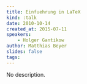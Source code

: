 ```yaml
---
title: Einfuehrung in LaTeX
kind: :talk
date: 2010-10-14
created_at: 2015-07-11
speakers:
    - Holger Gantikow
author: Matthias Beyer
slides: false
tags:
---
```


No description.

